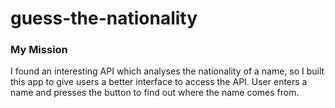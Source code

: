 # guess-the-nationality
### My Mission
I found an interesting API which analyses the nationality of a name, so I built this app to give users a better interface to access the API. User enters a name and presses the button to find out where the name comes from.